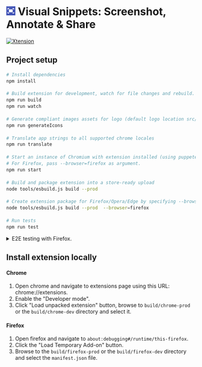 # ![logo](src/assets/logo-24x24.png) Visual Snippets: Screenshot, Annotate & Share

[![Xtension](https://circleci.com/gh/justiceo/visual-snippets-extension/tree/main.svg?style=svg)](https://circleci.com/gh/justiceo/visual-snippets-extension/?branch=main)

## Project setup

```bash
# Install dependencies
npm install

# Build extension for development, watch for file changes and rebuild.
npm run build
npm run watch

# Generate compliant images assets for logo (default logo location src/assets/logo.png)
npm run generateIcons

# Translate app strings to all supported chrome locales
npm run translate

# Start an instance of Chromium with extension installed (using puppeteer)
# For Firefox, pass --browser=firefox as argument.
npm run start

# Build and package extension into a store-ready upload
node tools/esbuild.js build --prod

# Create extension package for Firefox/Opera/Edge by specifying --browser argument
node tools/esbuild.js build --prod  --browser=firefox

# Run tests
npm run test
```

<details><summary>E2E testing with Firefox.</summary>

By default, puppeteer only downloads Chromium, run the command below to install Firefox's equivalent of chromium:

```
PUPPETEER_PRODUCT=firefox npm i -D puppeteer --prefix ./node_modules/firefox-puppeteer
```

`PUPPETEER_PRODUCT=firefox` tells puppeteer to download firefox.

`--prefix ./node_modules/firefox-puppeteer` forces a new fetch of puppeteer. This is necessary since `node_modules/puppeteer` already exists (for chromium). The actual value of the prefix doesn't matter, just don't overwrite an actual package.

_NB:_ After running the above command, they will no be update to package.json or package-lock.json... since package "puppeteer" already exists.

</details>

## Install extension locally

#### Chrome

1. Open chrome and navigate to extensions page using this URL: chrome://extensions.
2. Enable the "Developer mode".
3. Click "Load unpacked extension" button, browse to `build/chrome-prod` or the `build/chrome-dev` directory and select it.

#### Firefox

1. Open firefox and navigate to `about:debugging#/runtime/this-firefox`.
2. Click the "Load Temporary Add-on" button.
3. Browse to the `build/firefox-prod` or the `build/firefox-dev` directory and select the `manifest.json` file.
